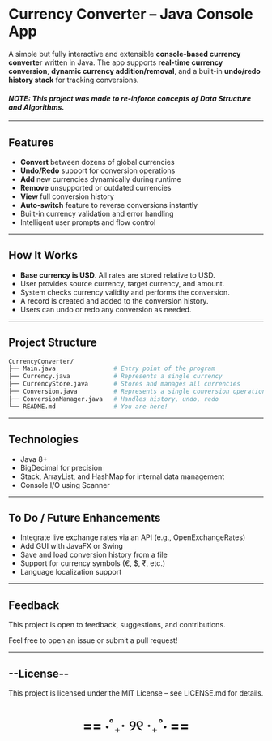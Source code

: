 # Currency Converter – Java Console App

A simple but fully interactive and extensible **console-based currency converter** written in Java. The app supports **real-time currency conversion**, **dynamic currency addition/removal**, and a built-in **undo/redo history stack** for tracking conversions.

#### *NOTE: This project was made to re-inforce concepts of Data Structure and Algorithms.*
---

## Features

- **Convert** between dozens of global currencies
- **Undo/Redo** support for conversion operations
- **Add** new currencies dynamically during runtime
- **Remove** unsupported or outdated currencies
- **View** full conversion history
- **Auto-switch** feature to reverse conversions instantly
- Built-in currency validation and error handling
- Intelligent user prompts and flow control

---

## How It Works

- **Base currency is USD**. All rates are stored relative to USD.
- User provides source currency, target currency, and amount.
- System checks currency validity and performs the conversion.
- A record is created and added to the conversion history.
- Users can undo or redo any conversion as needed.

---

## Project Structure

```bash
CurrencyConverter/
├── Main.java                # Entry point of the program
├── Currency.java            # Represents a single currency
├── CurrencyStore.java       # Stores and manages all currencies
├── Conversion.java          # Represents a single conversion operation
├── ConversionManager.java   # Handles history, undo, redo
└── README.md                # You are here!
```

---

## Technologies

- Java 8+
- BigDecimal for precision
- Stack, ArrayList, and HashMap for internal data management
- Console I/O using Scanner

---

## To Do / Future Enhancements
- Integrate live exchange rates via an API (e.g., OpenExchangeRates)
- Add GUI with JavaFX or Swing
- Save and load conversion history from a file
- Support for currency symbols (€, $, ₹, etc.)
- Language localization support

---

## Feedback
This project is open to feedback, suggestions, and contributions.

Feel free to open an issue or submit a pull request!

---

## --License--
This project is licensed under the MIT License – see LICENSE.md for details.

<h1 align="center">== ⋅˚₊‧ ୨୧ ‧₊˚⋅ ==</h1>

